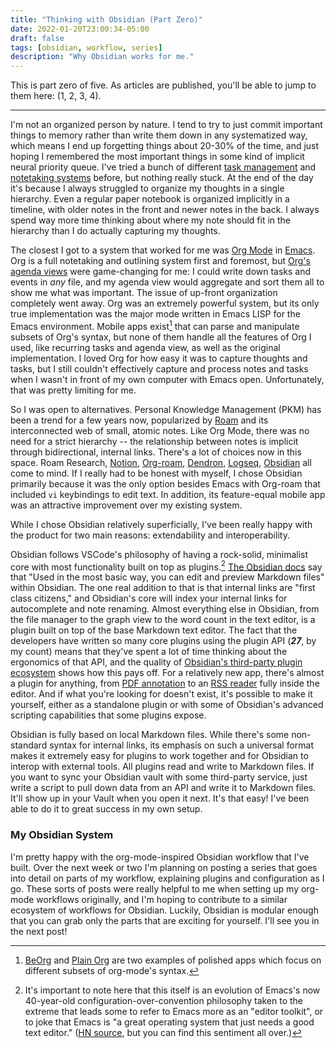 ```yaml
---
title: "Thinking with Obsidian (Part Zero)"
date: 2022-01-20T23:00:34-05:00
draft: false
tags: [obsidian, workflow, series]
description: "Why Obsidian works for me."
---
```


This is part zero of five. As articles are published, you'll be able to jump to them here: (1, 2, 3, 4).

---

I'm not an organized person by nature. I tend to try to just commit important things to memory rather than write them down in any systematized way, which means I end up forgetting things about 20-30% of the time, and just hoping I remembered the most important things in some kind of implicit neural priority queue. I've tried a bunch of different [task management](https://todoist.com/app/) and [notetaking systems](https://bulletjournal.com) before, but nothing really stuck. At the end of the day it's because I always struggled to organize my thoughts in a single hierarchy. Even a regular paper notebook is organized implicitly in a timeline, with older notes in the front and newer notes in the back. I always spend way more time thinking about where my note should fit in the hierarchy than I do actually capturing my thoughts.

The closest I got to a system that worked for me was [Org Mode](https://orgmode.org) in [Emacs](/blog/2020/03/switching-to-emacs/). Org is a full notetaking and outlining system first and foremost, but [Org's agenda views](https://orgmode.org/manual/Agenda-Views.html) were game-changing for me: I could write down tasks and events in _any_ file, and my agenda view would aggregate and sort them all to show me what was important. The issue of up-front organization completely went away. Org was an extremely powerful system, but its only true implementation was the major mode written in Emacs LISP for the Emacs environment. Mobile apps exist[^1] that can parse and manipulate subsets of Org's syntax, but none of them handle all the features of Org I used, like recurring tasks and agenda view, as well as the original implementation. I loved Org for how easy it was to capture thoughts and tasks, but I still couldn't effectively capture and process notes and tasks when I wasn't in front of my own computer with Emacs open. Unfortunately, that was pretty limiting for me.

[^1]: [BeOrg](https://beorgapp.com) and [Plain Org](https://plainorg.com) are two examples of polished apps which focus on different subsets of org-mode's syntax.

So I was open to alternatives. Personal Knowledge Management (PKM) has been a trend for a few years now, popularized by [Roam](https://roamresearch.com) and its interconnected web of small, atomic notes. Like Org Mode, there was no need for a strict hierarchy -- the relationship between notes is implicit through bidirectional, internal links. There's a lot of choices now in this space. Roam Research, [Notion](https://notion.so), [Org-roam](https://www.orgroam.com), [Dendron](https://www.dendron.so), [Logseq](https://logseq.com), [Obsidian](https://obsidian.md) all come to mind. If I really had to be honest with myself, I chose Obsidian primarily because it was the only option besides Emacs with Org-roam that included `vi` keybindings to edit text. In addition, its feature-equal mobile app was an attractive improvement over my existing system.

While I chose Obsidian relatively superficially, I've been really happy with the product for two main reasons: extendability and interoperability.

Obsidian follows VSCode's philosophy of having a rock-solid, minimalist core with most functionality built on top as plugins.[^2] [The Obsidian docs](https://help.obsidian.md/Obsidian/Obsidian#What+is+Obsidian) say that "Used in the most basic way, you can edit and preview Markdown files" within Obsidian. The one real addition to that is that internal links are "first class citizens," and Obsidian's core will index your internal links for autocomplete and note renaming. Almost everything else in Obsidian, from the file manager to the graph view to the word count in the text editor, is a plugin built on top of the base Markdown text editor. The fact that the developers have written so many core plugins using the plugin API (**_27_**, by my count) means that they've spent a lot of time thinking about the ergonomics of that API, and the quality of [Obsidian's third-party plugin ecosystem](https://obsidian.md/plugins) shows how this pays off. For a relatively new app, there's almost a plugin for anything, from [PDF annotation](https://github.com/elias-sundqvist/obsidian-annotator) to an [RSS reader](https://github.com/joethei/obsidian-rss) fully inside the editor. And if what you're looking for doesn't exist, it's possible to make it yourself, either as a standalone plugin or with some of Obsidian's advanced scripting capabilities that some plugins expose.

[^2]: It's important to note here that this itself is an evolution of Emacs's now 40-year-old configuration-over-convention philosophy taken to the extreme that leads some to refer to Emacs more as an "editor toolkit", or to joke that Emacs is "a great operating system that just needs a good text editor." ([HN source](https://news.ycombinator.com/item?id=7978048), but you can find this sentiment all over.)

Obsidian is fully based on local Markdown files. While there's some non-standard syntax for internal links, its emphasis on such a universal format makes it extremely easy for plugins to work together and for Obsidian to interop with external tools. All plugins read and write to Markdown files. If you want to sync your Obsidian vault with some third-party service, just write a script to pull down data from an API and write it to Markdown files. It'll show up in your Vault when you open it next. It's that easy! I've been able to do it to great success in my own setup.

### My Obsidian System

I'm pretty happy with the org-mode-inspired Obsidian workflow that I've built. Over the next week or two I'm planning on posting a series that goes into detail on parts of my workflow, explaining plugins and configuration as I go. These sorts of posts were really helpful to me when setting up my org-mode workflows originally, and I'm hoping to contribute to a similar ecosystem of workflows for Obsidian. Luckily, Obsidian is modular enough that you can grab only the parts that are exciting for yourself. I'll see you in the next post!
